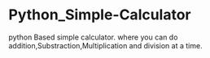 # Python_Simple-Calculator
 python Based simple calculator. where you can do addition,Substraction,Multiplication and division at a time.
